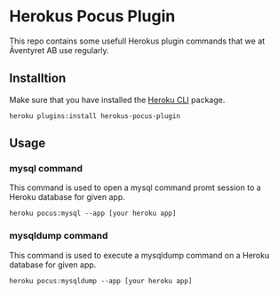 
# Herokus Pocus Plugin

This repo contains some usefull Herokus plugin commands that we at Äventyret AB use regularly.

## Installtion

Make sure that you have installed the [Heroku CLI](https://devcenter.heroku.com/articles/heroku-cli) package.


```
heroku plugins:install herokus-pocus-plugin
```

## Usage

### mysql command

This command is used to open a mysql command promt session to a Heroku database for given app.

```
heroku pocus:mysql --app [your heroku app]
```
### mysqldump command

This command is used to execute a mysqldump command on a Heroku database for given app.

```
heroku pocus:mysqldump --app [your heroku app] 
```




